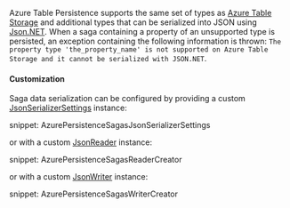 Azure Table Persistence supports the same set of types as [Azure Table Storage](https://docs.microsoft.com/en-us/rest/api/storageservices/understanding-the-table-service-data-model) and additional types that can be serialized into JSON using [Json.NET](https://www.newtonsoft.com/json). When a saga containing a property of an unsupported type is persisted, an exception containing the following information is thrown: `The property type 'the_property_name' is not supported on Azure Table Storage and it cannot be serialized with JSON.NET`.

#### Customization

Saga data serialization can be configured by providing a custom [JsonSerializerSettings](https://www.newtonsoft.com/json/help/html/T_Newtonsoft_Json_JsonSerializerSettings.htm) instance:

snippet: AzurePersistenceSagasJsonSerializerSettings

or with a custom [JsonReader](https://www.newtonsoft.com/json/help/html/T_Newtonsoft_Json_JsonReader.htm) instance:

snippet: AzurePersistenceSagasReaderCreator

or with a custom [JsonWriter](https://www.newtonsoft.com/json/help/html/T_Newtonsoft_Json_JsonWriter.htm) instance:

snippet: AzurePersistenceSagasWriterCreator